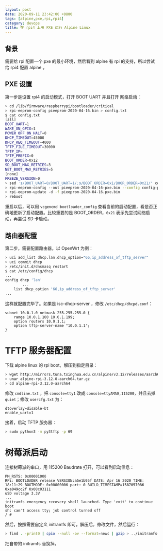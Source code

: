 ```yaml
---
layout: post
date: 2020-09-11 23:42:00 +0800
tags: [alpine,pxe,rpi,rpi4]
category: devops
title: 在 rpi4 上用 PXE 运行 Alpine Linux
---
```


## 背景

需要给 rpi 配置一个 pxe 的最小环境，然后看到 alpine 有 rpi 的支持，所以尝试给 rpi4 配置 alpine 。

## PXE 设置

第一步是设置 rpi4 的启动模式，打开 BOOT UART 并且打开 网络启动：

```bash
> cd /lib/firmware/raspberrypi/bootloader/critical
> rpi-eeprom-config pieeprom-2020-04-16.bin > config.txt
$ cat config.txt
[all]
BOOT_UART=1
WAKE_ON_GPIO=1
POWER_OFF_ON_HALT=0
DHCP_TIMEOUT=45000
DHCP_REQ_TIMEOUT=4000
TFTP_FILE_TIMEOUT=30000
TFTP_IP=
TFTP_PREFIX=0
BOOT_ORDER=0x12
SD_BOOT_MAX_RETRIES=3
NET_BOOT_MAX_RETRIES=5
[none]
FREEZE_VERSION=0
> sed 's/BOOT_UART=0/BOOT_UART=1/;s/BOOT_ORDER=0x1/BOOR_ORDER=0x21/' config.txt > config-pxe.txt
> rpi-eeprom-config --out pieeprom-2020-04-16-pxe.bin --config config-pxe.txt pieeprom-2020-04-16.bin
> rpi-eeprom-update -d -f pieeprom-2020-04-16.pxe.bin
> reboot
```

重启以后，可以用 `vcgencmd bootloader_config` 查看当前的启动配置，看是否正确地更新了启动配置。比较重要的是 BOOT_ORDER，`0x21` 表示先尝试网络启动，再尝试 SD 卡启动。

## 路由器配置

第二步，需要配置路由器，以 OpenWrt 为例：

```bash
> uci add_list dhcp.lan.dhcp_option="66,ip_address_of_tftp_server"
> uci commit dhcp
> /etc/init.d/dnsmasq restart
$ cat /etc/config/dhcp
...
config dhcp 'lan'
		...
    list dhcp_option '66,ip_address_of_tftp_server'
...
```

这样就配置完毕了。如果是 isc-dhcp-server ，修改 `/etc/dhcp/dhcpd.conf`：

```
subnet 10.0.1.0 netmask 255.255.255.0 {
    range 10.0.1.100 10.0.1.199;
    option routers 10.0.1.1;
    option tftp-server-name "10.0.1.1";
}
```



# TFTP 服务器配置

下载 alpine linux 的 rpi boot，解压到指定目录：

```bash
> wget http://mirrors.tuna.tsinghua.edu.cn/alpine/v3.12/releases/aarch64/alpine-rpi-3.12.0-aarch64.tar.gz
> unar alpine-rpi-3.12.0-aarch64.tar.gz
> cd alpine-rpi-3.12.0-aarch64
```

修改 `cmdline.txt` ，把 `console=tty1` 改成 `console=ttyAMA0,115200`，并且去掉 `quiet`；修改 `usercfg.txt` 为：

```
dtoverlay=disable-bt
enable_uart=1
```

接着，启动 TFTP 服务器：

```bash
> sudo python3 -m py3tftp -p 69
```

# 树莓派启动

连接树莓派的串口，用 115200 Baudrate 打开，可以看到启动信息：

```
PM_RSTS: 0x00001000
RPi: BOOTLOADER release VERSION:a5e1b95f DATE: Apr 16 2020 TIME: 18:11:29 BOOTMODE: 0x00000006 part: 0 BUILD_TIMESTAMP=1587057086 0xa049cc2f 0x00c03111
uSD voltage 3.3V
... 
initramfs emergency recovery shell launched. Type 'exit' to continue boot
sh: can't access tty; job control turned off
/ #

```

然后，按照需要自定义 initramfs 即可。解压后，修改文件，然后运行：

```bash
> find . -print0 | cpio --null -ov --format=newc | gzip > ../initramfs-rpi4
```

把自带的 initramfs 替换掉。